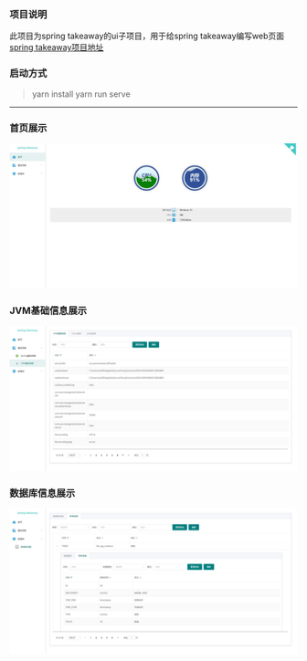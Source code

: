 
### 项目说明

此项目为spring takeaway的ui子项目，用于给spring takeaway编写web页面
[spring takeaway项目地址](https://github.com/tanghuibo/spring-takeaway)

### 启动方式

> yarn install 
> yarn run serve

------

### 首页展示

![cmd-markdown-logo](https://raw.githubusercontent.com/tanghuibo/spring-takeaway-ui/master/screenshot/%E9%A6%96%E9%A1%B5.jpg)

### JVM基础信息展示

![cmd-markdown-logo](https://raw.githubusercontent.com/tanghuibo/spring-takeaway-ui/master/screenshot/jvm%E4%BF%A1%E6%81%AF%E9%A1%B5.jpg)


### 数据库信息展示

![cmd-markdown-logo](https://raw.githubusercontent.com/tanghuibo/spring-takeaway-ui/master/screenshot/%E6%95%B0%E6%8D%AE%E5%BA%93%E9%A1%B5%E9%9D%A2.jpg)